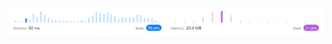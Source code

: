 ![Results of Remove Linked List Elements](https://github.com/ccbrantley/LeetCode/blob/main/203-RemoveLinkedListElements/image.png)
